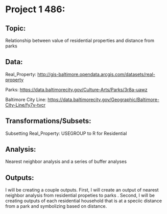 # Project 1 486:

## Topic: 
Relationship between value of residential properties and distance from parks 

## Data: 
Real_Property: http://gis-baltimore.opendata.arcgis.com/datasets/real-property

Parks: https://data.baltimorecity.gov/Culture-Arts/Parks/3r8a-uawz

Baltimore City Line: https://data.baltimorecity.gov/Geographic/Baltimore-City-Line/fy7v-tvcr

## Transformations/Subsets:
Subsetting Real_Property: USEGROUP to R for Residential

## Analysis: 
Nearest neighbor analysis and a series of buffer analyses 

## Outputs:
I will be creating a couple outputs. First, I will create an output of nearest neighbor analysis from residential propeties to parks . Second, I will be creating outputs of each residential household that is at a speciic distance from a park and symbolizing based on distance.  


